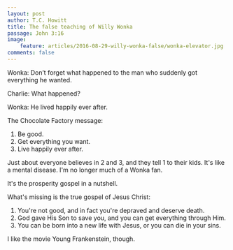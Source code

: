 ```yaml
---
layout: post
author: T.C. Howitt
title: The false teaching of Willy Wonka
passage: John 3:16
image:
    feature: articles/2016-08-29-willy-wonka-false/wonka-elevator.jpg
comments: false
---
```


Wonka: Don’t forget what happened to the man who suddenly got everything he wanted.

Charlie: What happened?

Wonka: He lived happily ever after.

The Chocolate Factory message:

1. Be good.
2. Get everything you want.
3. Live happily ever after.

Just about everyone believes in 2 and 3, and they tell 1 to their kids. It's like a mental disease. I'm no longer much of a Wonka fan.

It's the prosperity gospel in a nutshell.

What's missing is the true gospel of Jesus Christ:

1. You're not good, and in fact you're depraved and deserve death.
2. God gave His Son to save you, and you can get everything through Him.
3. You can be born into a new life with Jesus, or you can die in your sins.

I like the movie Young Frankenstein, though.
